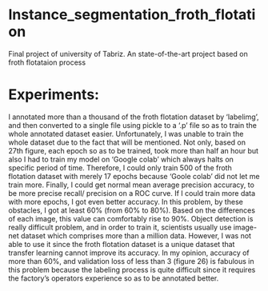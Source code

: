 # Instance_segmentation_froth_flotation

Final project of university of Tabriz.
An state-of-the-art project based on froth flotataion process

# Experiments:
I annotated more than a thousand of the froth flotation dataset by ‘labelimg’, and then converted
to a single file using pickle to a ‘.p’ file so as to train the whole annotated dataset easier.
Unfortunately, I was unable to train the whole dataset due to the fact that will be mentioned. Not
only, based on 27th figure, each epoch so as to be trained, took more than half an hour but also I
had to train my model on ‘Google colab’ which always halts on specific period of time.
Therefore, I could only train 500 of the froth flotation dataset with merely 17 epochs because
‘Goole colab’ did not let me train more. Finally, I could get normal mean average precision
accuracy, to be more precise recall/ precision on a ROC curve. If I could train more data with
more epochs, I got even better accuracy. In this problem, by these obstacles, I got at least 60%
(from 60% to 80%). Based on the differences of each image, this value can comfortably rise to
90%. Object detection is really difficult problem, and in order to train it, scientists usually use
image-net dataset which comprises more than a million data. However, I was not able to use it
since the froth flotation dataset is a unique dataset that transfer learning cannot improve its
accuracy. In my opinion, accuracy of more than 60%, and validation loss of less than 3 (figure
26) is fabulous in this problem because the labeling process is quite difficult since it requires the
factory’s operators experience so as to be annotated better.
